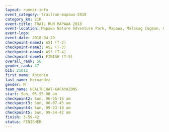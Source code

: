```yaml
---
layout: runner-info 
event_category: trailrun-mapawa-2018 
category_km: 21K 
event-title: TRAIL RUN MAPAWA 2018 
event-location: Mapawa Nature Adventure Park, Mapawa, Malasag Cugman, Cagayan de Oro Philippines 
event-logo: 
event-date: 2018-04-29 
checkpoint-name2: AS1 (T-2) 
checkpoint-name3: AS2 (T-3) 
checkpoint-name4: AS3 (T-4) 
checkpoint-name5: FINISH (T-5) 
overall_rank: 56
gender_rank: 47
bib: 21012
first_name: Antonio
last_name: Hernandez
gender: M
team_name: HEALTHCHAT-KAFAYAZONS
start: Sun, 05-55-00 am
checkpoint2: Sun, 06-55-16 am
checkpoint3: Sun, 08-07-45 am
checkpoint4: Sun, 09-23-18 am
checkpoint5: Sun, 09-54-42 am
finish: 3-59-42
status: FINISHER
---
```

